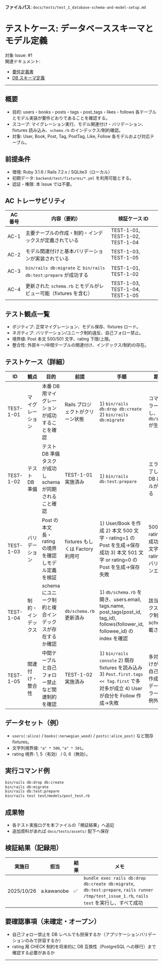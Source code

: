 **ファイルパス**: `docs/tests/test_1_database-schema-and-model-setup.md`

# テストケース: データベーススキーマとモデル定義

対象 Issue: #1  
関連ドキュメント:

- [要件定義書](../01_requirements.md)
- [DB スキーマ定義](../03_database.md)

---

## 概要

- 目的: users・books・posts・tags・post_tags・likes・follows 各テーブルとモデル実装が要件どおりであることを確認する。
- スコープ: マイグレーション実行、モデル関連付け・バリデーション、fixtures 読み込み、`schema.rb` のインデックス/制約確認。
- 対象: User, Book, Post, Tag, PostTag, Like, Follow 各モデルおよび対応テーブル。

## 前提条件

- 環境: Ruby 3.1.6 / Rails 7.2.x / SQLite3（ローカル）
- 初期データ: `backend/test/fixtures/*.yml` を利用可能とする。
- 認証・権限: 本 Issue では不要。

## AC トレーサビリティ

| AC 番号 | 内容（要約）                                                                                     | 検証ケース ID                    |
| ------- | ---------------------------------------------------------------------------------------------- | -------------------------------- |
| AC-1    | 主要テーブルの作成・制約・インデックスが定義されている                                           | TEST-1-01, TEST-1-02, TEST-1-04 |
| AC-2    | モデル関連付けと基本バリデーションが実装されている                                               | TEST-1-03, TEST-1-05            |
| AC-3    | `bin/rails db:migrate` と `bin/rails db:test:prepare` が成功する                                 | TEST-1-01, TEST-1-02            |
| AC-4    | 更新された `schema.rb` とモデルがレビュー可能（fixtures を含む）                                | TEST-1-03, TEST-1-04, TEST-1-05 |

## テスト観点一覧

- ポジティブ: 正常マイグレーション、モデル保存、fixtures ロード。
- ネガティブ: バリデーション/ユニーク制約違反、自己フォロー禁止。
- 境界値: Post 本文 500/501 文字、rating 下限/上限。
- 整合性: 外部キー/中間テーブルの関連付け、インデックス/制約の存在。

## テストケース（詳細）

| ID         | 観点                 | 目的                                                     | 前提                             | 手順                                                                                                                                  | 期待結果                                                                                      | AC   |
| ---------- | -------------------- | -------------------------------------------------------- | -------------------------------- | ------------------------------------------------------------------------------------------------------------------------------------- | --------------------------------------------------------------------------------------------- | ---- |
| TEST-1-01  | マイグレーション     | 本番 DB 用マイグレーションが成功することを確認          | Rails プロジェクトがクリーン状態 | 1) `bin/rails db:drop db:create` 2) `bin/rails db:migrate`                                                                           | コマンドがエラーなく完了し、`db/schema.rb` が生成される                                       | AC-1, AC-3 |
| TEST-1-02  | テスト DB 準備       | テスト DB 準備タスクが成功し schema が同期されること確認 | TEST-1-01 実施済み               | 1) `bin/rails db:test:prepare`                                                                                                      | エラーなく完了し、test DB にテーブルが作成される                                             | AC-1, AC-3 |
| TEST-1-03  | バリデーション       | Post の本文長・rating の境界を確認しモデル定義を検証    | fixtures もしくは Factory 利用可 | 1) User/Book を作成 2) 本文 500 文字・rating=1 の Post を生成→保存成功 3) 本文 501 文字 or rating=0 の Post を生成→保存失敗         | 500 文字・rating=1 は成功、501 文字または rating=0 でバリデーションエラー                     | AC-2, AC-4 |
| TEST-1-04  | 制約・インデックス   | schema にユニーク制約と複合インデックスが存在するか確認 | `db/schema.rb` 更新済み         | 1) `db/schema.rb` を開き、users.email, tags.name, post_tags(post_id, tag_id), follows(follower_id, followee_id) の index を確認      | 該当インデックス/ユニーク制約が schema に記載されている                                       | AC-1, AC-4 |
| TEST-1-05  | 関連付け・整合性     | 中間テーブルと自己フォロー禁止など関連制約を確認        | TEST-1-02 実施済み               | 1) `bin/rails console` 2) 既存 fixtures を読み込み 3) `Post.first.tags << Tag.first` で多対多が成立 4) User が自分を Follow 作成→失敗 | 多対多関連付けが成功し、自己フォロー作成時にバリデーションエラー（または例外）となる         | AC-2, AC-4 |

## データセット（例）

- `users(:alice)` / `books(:norwegian_wood)` / `posts(:alice_post)` など既存 fixtures。
- 文字列境界値: `"a" * 500`, `"a" * 501`。
- rating 境界: 1, 5（有効） / 0, 6（無効）。

## 実行コマンド例

```bash
bin/rails db:drop db:create
bin/rails db:migrate
bin/rails db:test:prepare
bin/rails test test/models/post_test.rb
```

## 成果物

- 各テスト実施ログを本ファイルの「検証結果」へ追記
- 追加資料があれば `docs/tests/assets/` 配下へ保存

## 検証結果（記録用）

| 実施日     | 担当 | 結果 | メモ |
| ---------- | ---- | ---- | ---- |
| 2025/10/26 | a.kawanobe | ✅   | `bundle exec rails db:drop db:create db:migrate`, `db:test:prepare`, `rails runner /tmp/test_issue_1.rb`, `rails test` を実行し、すべて成功 |

## 要確認事項（未確定・オープン）

- 自己フォロー禁止を DB レベルでも担保するか（アプリケーションバリデーションのみで許容するか）
- rating 用 CHECK 制約を将来的に DB 互換性（PostgreSQL への移行）まで確認する必要があるか

---
